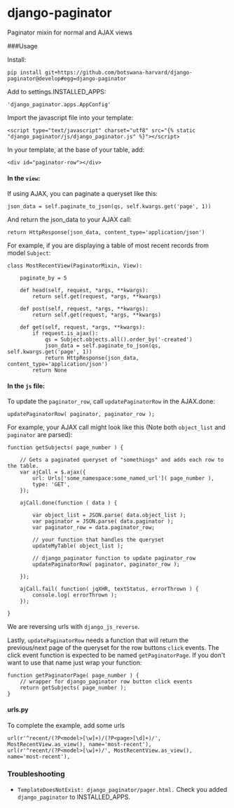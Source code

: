 # django-paginator
Paginator mixin for normal and AJAX views


###Usage

Install:

    pip install git+https://github.com/botswana-harvard/django-paginator@develop#egg=django-paginator

Add to settings.INSTALLED_APPS:

    'django_paginator.apps.AppConfig'

Import the javascript file into your template:

    <script type="text/javascript" charset="utf8" src="{% static "django_paginator/js/django_paginator.js" %}"></script>

In your template, at the base of your table, add:

    <div id="paginator-row"></div>

#### In the `view`:

If using AJAX, you can paginate a queryset like this:

    json_data = self.paginate_to_json(qs, self.kwargs.get('page', 1))

And return the json_data to your AJAX call:

    return HttpResponse(json_data, content_type='application/json')
    
For example, if you are displaying a table of most recent records from model `Subject`:

    class MostRecentView(PaginatorMixin, View):
    
        paginate_by = 5
    
        def head(self, request, *args, **kwargs):
            return self.get(request, *args, **kwargs)
    
        def post(self, request, *args, **kwargs):
            return self.get(request, *args, **kwargs)
    
        def get(self, request, *args, **kwargs):
            if request.is_ajax():
                qs = Subject.objects.all().order_by('-created')
                json_data = self.paginate_to_json(qs, self.kwargs.get('page', 1))
                return HttpResponse(json_data, content_type='application/json')
            return None
    
#### In the `js` file:

To update the `paginator_row`, call `updatePaginatorRow` in the AJAX.done:

    updatePaginatorRow( paginator, paginator_row );
 
For example, your AJAX call might look like this (Note both `object_list` and `paginator` are parsed):

    function getSubjects( page_number ) {
    
        // Gets a paginated queryset of "somethings" and adds each row to the table.
        var ajCall = $.ajax({
            url: Urls['some_namespace:some_named_url']( page_number ),
            type: 'GET',
        });
    
        ajCall.done(function ( data ) {

            var object_list = JSON.parse( data.object_list );
            var paginator = JSON.parse( data.paginator );
            var paginator_row = data.paginator_row;
    
            // your function that handles the queryset
            updateMyTable( object_list );
    
            // django_paginator function to update paginator_row
            updatePaginatorRow( paginator, paginator_row );
    
        });
    
        ajCall.fail( function( jqXHR, textStatus, errorThrown ) {
            console.log( errorThrown );
        });
        
    }

We are reversing urls with `django_js_reverse`.

Lastly, `updatePaginatorRow` needs a function that will return the previous/next page of the queryset for the row buttons `click` events. The click event function is expected to be named `getPaginatorPage`. If you don't want to use that name just wrap your function:

    function getPaginatorPage( page_number ) {
        // wrapper for django_paginator row button click events
        return getSubjects( page_number );
    }

#### urls.py

To complete the example, add some urls

    url(r'^recent/(?P<model>[\w]+)/(?P<page>[\d]+)/', MostRecentView.as_view(), name='most-recent'),
    url(r'^recent/(?P<model>[\w]+)/', MostRecentView.as_view(), name='most-recent'),

### Troubleshooting

* `TemplateDoesNotExist: django_paginator/pager.html.` Check you added `django_paginator` to INSTALLED_APPS.


